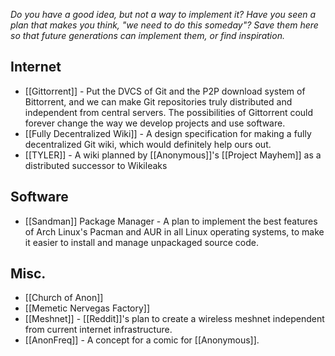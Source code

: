 *Do you have a good idea, but not a way to implement it? Have you seen a plan that makes you think, "we need to do this someday"? Save them here so that future generations can implement them, or find inspiration.*

## Internet

* [[Gittorrent]] - Put the DVCS of Git and the P2P download system of Bittorrent, and we can make Git repositories truly distributed and independent from central servers. The possibilities of Gittorrent could forever change the way we develop projects and use software. 
* [[Fully Decentralized Wiki]] - A design specification for making a fully decentralized Git wiki, which would definitely help ours out. 
* [[TYLER]] - A wiki planned by [[Anonymous]]'s [[Project Mayhem]] as a distributed successor to Wikileaks

## Software

* [[Sandman]] Package Manager - A plan to implement the best features of Arch Linux's Pacman and AUR in all Linux operating systems, to make it easier to install and manage unpackaged source code.

## Misc.

* [[Church of Anon]]
* [[Memetic Nervegas Factory]]
* [[Meshnet]] - [[Reddit]]'s plan to create a wireless meshnet independent from current internet infrastructure.
* [[AnonFreq]] - A concept for a comic for [[Anonymous]].
